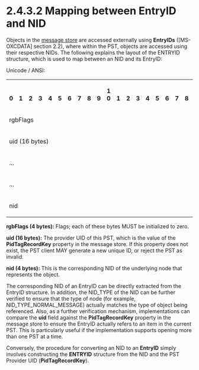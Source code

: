<html dir="LTR" xmlns:mshelp="http://msdn.microsoft.com/mshelp" xmlns:ddue="http://ddue.schemas.microsoft.com/authoring/2003/5" xmlns:xlink="http://www.w3.org/1999/xlink" xmlns:tool="http://www.microsoft.com/tooltip">
    <head>
        <meta http-equiv="Content-Type" content="text/html; CHARSET=utf-8"></meta>
        <meta name="save" content="history"></meta>
        <title>2.4.3.2 Mapping between EntryID and NID</title>
        <xml>
            <mshelp:toctitle title="2.4.3.2 Mapping between EntryID and NID"></mshelp:toctitle>
            <mshelp:rltitle title="[MS-PST]: Mapping between EntryID and NID"></mshelp:rltitle>
            <mshelp:keyword index="A" term="9378e8b9-7b6a-45bf-a51a-f21daf24d9ce"></mshelp:keyword>
            <mshelp:attr name="DCSext.ContentType" value="open specification"></mshelp:attr>
            <mshelp:attr name="AssetID" value="9378e8b9-7b6a-45bf-a51a-f21daf24d9ce"></mshelp:attr>
            <mshelp:attr name="TopicType" value="kbRef"></mshelp:attr>
            <mshelp:attr name="DCSext.Title" value="[MS-PST]: Mapping between EntryID and NID" />
        </xml>
    </head>
    <body>
        <div id="header">
            <h1 class="heading">2.4.3.2 Mapping between EntryID and NID</h1>
        </div>
        <div id="mainSection">
            <div id="mainBody">
                <div id="allHistory" class="saveHistory"></div>
                <div id="sectionSection0" class="section" name="collapseableSection">
                    

<p>Objects in the <a href="08220cc9-69b1-4072-a2e7-2a0ff201d505.md#gt_fda94a53-448d-48d5-9991-176c530ff597">message store</a> are accessed
externally using <b>EntryIDs</b> (<mshelp:link keywords="1afa0cd9-b1a0-4520-b623-bf15030af5d8" tabindex="0">[MS-OXCDATA]</mshelp:link>
section <mshelp:link keywords="57e8bcbf-11d0-40fe-8833-5558bb9c0c89" tabindex="0">2.2</mshelp:link>),
where within the PST, objects are accessed using their respective NIDs. The
following explains the layout of the ENTRYID structure, which is used to map
between an NID and its EntryID:</p>

<p>Unicode / ANSI:</p>

<table>
 <tr>
  <th><p><br>0</p></th>
  <th><p><br>1</p></th>
  <th><p><br>2</p></th>
  <th><p><br>3</p></th>
  <th><p><br>4</p></th>
  <th><p><br>5</p></th>
  <th><p><br>6</p></th>
  <th><p><br>7</p></th>
  <th><p><br>8</p></th>
  <th><p><br>9</p></th>
  <th><p>1<br>0</p></th>
  <th><p><br>1</p></th>
  <th><p><br>2</p></th>
  <th><p><br>3</p></th>
  <th><p><br>4</p></th>
  <th><p><br>5</p></th>
  <th><p><br>6</p></th>
  <th><p><br>7</p></th>
  <th><p><br>8</p></th>
  <th><p><br>9</p></th>
  <th><p>2<br>0</p></th>
  <th><p><br>1</p></th>
  <th><p><br>2</p></th>
  <th><p><br>3</p></th>
  <th><p><br>4</p></th>
  <th><p><br>5</p></th>
  <th><p><br>6</p></th>
  <th><p><br>7</p></th>
  <th><p><br>8</p></th>
  <th><p><br>9</p></th>
  <th><p>3<br>0</p></th>
  <th><p><br>1</p></th>
 </tr>
 <tr>
  <td colspan="32">
  <p>rgbFlags</p>
  </td>
 </tr>
 <tr>
  <td colspan="32">
  <p>uid (16
  bytes)</p>
  </td>
 </tr>
 <tr>
  <td colspan="32">
  <p>...</p>
  </td>
 </tr>
 <tr>
  <td colspan="32">
  <p>...</p>
  </td>
 </tr>
 <tr>
  <td colspan="32">
  <p>nid</p>
  </td>
 </tr>
</table>

<p><b>rgbFlags (4 bytes):</b> Flags; each of these bytes
MUST be initialized to zero.</p>

<p><b>uid (16 bytes):</b> The provider UID of this PST,
which is the value of the <b>PidTagRecordKey</b> property in the message store.
If this property does not exist, the PST client MAY generate a new unique ID,
or reject the PST as invalid.</p>

<p><b>nid (4 bytes):</b> This is the corresponding NID
of the underlying node that represents the object.</p>

<p>The corresponding NID of an EntryID can be directly
extracted from the EntryID structure. In addition, the NID_TYPE of the NID can
be further verified to ensure that the type of node (for example,
NID_TYPE_NORMAL_MESSAGE) actually matches the type of object being referenced.
Also, as a further verification mechanism, implementations can compare the <b>uid</b>
field against the <b>PidTagRecordKey</b> property in the message store to
ensure the EntryID actually refers to an item in the current PST. This is
particularly useful if the implementation supports opening more than one PST at
a time.</p>

<p>Conversely, the procedure for converting an NID to an <b>EntryID</b>
simply involves constructing the <b>ENTRYID</b> structure from the NID and the
PST Provider UID (<b>PidTagRecordKey</b>).</p>
                </div>
            </div>
        </div>
    </body>
</html>